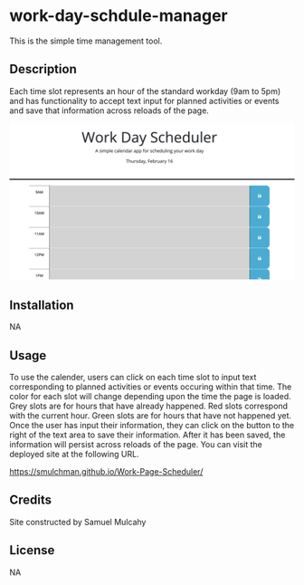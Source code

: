 # work-day-schdule-manager

This is the simple time management tool.

## Description

Each time slot represents an hour of the standard workday (9am to 5pm) and has functionality to accept text input for planned activities or events and save that information across reloads of the page.

![preview](https://github.com/smulchman/Work-Day-Scheduler/blob/main/preview.png?raw=true)

## Installation

NA

## Usage

To use the calender, users can click on each time slot to input text corresponding to planned activities or events occuring within that time. The color for each slot will change depending upon the time the page is loaded. Grey slots are for hours that have already happened. Red slots correspond with the current hour. Green slots are for hours that have not happened yet.
Once the user has input their information, they can click on the button to the right of the text area to save their information. After it has been saved, the information will persist across reloads of the page.
You can visit the deployed site at the following URL.

https://smulchman.github.io/Work-Page-Scheduler/

## Credits

Site constructed by Samuel Mulcahy

## License

NA